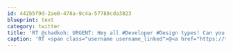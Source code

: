 ```yaml
---
id: 442b5f9d-2ae0-478a-9c4a-57788cda3823
blueprint: text
category: twitter
title: 'RT @chadkoh: URGENT: Hey all #Developer #Design types! Can you please fill out this survey for our @SWOkanagan product? http://t.co/XIGn ...'
caption: 'RT <span class="username username_linked">@<a href="https://twitter.com/chadkoh" title="Chad Kohalyk">chadkoh</a></span>: URGENT: Hey all <span class="hashtag hashtag_local">#<a href="http://tweettemp.darylchymko.ca/?tag=developer">Developer</a> <span class="hashtag hashtag_local">#<a href="http://tweettemp.darylchymko.ca/?tag=design">Design</a> types! Can you please fill out this survey for our <span class="username username_linked">@<a href="https://twitter.com/SWOkanagan" title="OK Startup Weekend">SWOkanagan</a></span> product? http://t.co/XIGn ...'
---
```


